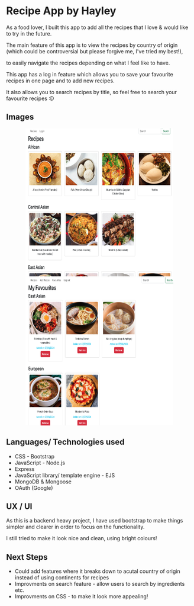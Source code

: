 # Recipe App by Hayley

As a food lover, I built this app to add all the recipes that I love & would like to try in the future.

The main feature of this app is to view the recipes by country of origin (which could be controversial but please forgive me, I've tried my best!), 

to easily navigate the recipes depending on what I feel like to have.

This app has a log in feature which allows you to save your favourite recipes in one page and to add new recipes.

It also allows you to search recipes by title, so feel free to search your favourite recipes :D





## Images


<p align="center" width="100%">
    <img src="public/images/homepage.png" height="400" width="400px" alt="home page image"/>
    <img src="public/images/favouritespage.png" height="400" width="400px" alt="favourites page image"/>
</p>


## Languages/ Technologies used

* CSS - Bootstrap
* JavaScript - Node.js
* Express
* JavaScript library/ template engine - EJS
* MongoDB & Mongoose
* OAuth (Google)


## UX / UI

As this is a backend heavy project, I have used bootstrap to make things simpler and clearer in order to focus on the functionality.

I still tried to make it look nice and clean, using bright colours!



## Next Steps

* Could add features where it breaks down to acutal country of origin instead of using continents for recipes
* Improvments on search feature - allow users to search by ingredients etc. 
* Improvments on CSS - to make it look more appealing!
